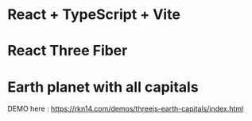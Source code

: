 # React + TypeScript + Vite
# React Three Fiber 
# Earth planet with all capitals

DEMO here : https://rkn14.com/demos/threejs-earth-capitals/index.html

